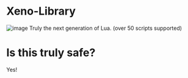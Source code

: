 # Xeno-Library
![image](https://user-images.githubusercontent.com/108638135/226123643-51cd0d52-be16-452d-a6dd-c4f478e46635.png)
Truly the next generation of Lua. (over 50 scripts supported)

# Is this truly safe?
Yes!
